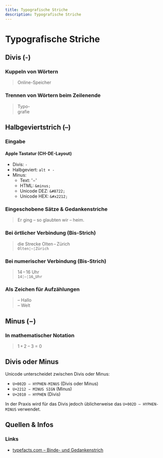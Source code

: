 ```yaml
---
title: Typografische Striche
description: Typografische Striche
---
```


# Typografische Striche



## Divis (-)
### Kuppeln von Wörtern
> Online-Speicher
### Trennen von Wörtern beim Zeilenende
> Typo-<br>grafie

## Halbgeviertstrich (–)

<div class="box">

### Eingabe
#### Apple Tastatur (CH-DE-Layout)

* Divis: `-`
* Halbgeviert: `alt + -`
* Minus:
  * Text: '&minus;'
  * HTML: `&minus;`
  * Unicode DEZ: `&#8722;`
  * Unicode HEX: `&#x2212;`

</div>

### Eingeschobene Sätze & Gedankenstriche
> Er ging – so glaubten wir – heim.

### Bei örtlicher Verbindung (Bis-Strich)
> die Strecke Olten – Zürich <br> `Olten¦–¦Zürich`

### Bei numerischer Verbindung (Bis-Strich)
> 14 – 16 Uhr <br> `14¦–¦16␣Uhr`

### Als Zeichen für Aufzählungen
> – Hallo <br>– Welt

## Minus (&minus;)
### In mathematischer Notation
> 1 + 2 &minus; 3 = 0

## Divis oder Minus
Unicode unterscheidet zwischen Divis oder Minus:
* `U+002D – HYPHEN-MINUS` (Divis oder Minus)
* `U+2212 − MINUS SIGN` (Minus)
* `U+2010 – HYPHEN` (Divis)

In der Praxis wird für das Divis jedoch üblicherweise das `U+002D – HYPHEN-MINUS` verwendet.



## Quellen & Infos

<div class="box">

### Links
* [typefacts.com – Binde- und Gedanken­strich](https://typefacts.com/artikel/binde-und-gedankenstrich)

</div>
